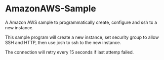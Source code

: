 # AmazonAWS-Sample
A Amazon AWS sample to programmatically create, configure and ssh to a new instance.

This sample program will create a new instance, set security group to allow SSH and HTTP, then use jcsh to ssh to the new instance.

The connection will retry every 15 seconds if last attemp failed.
